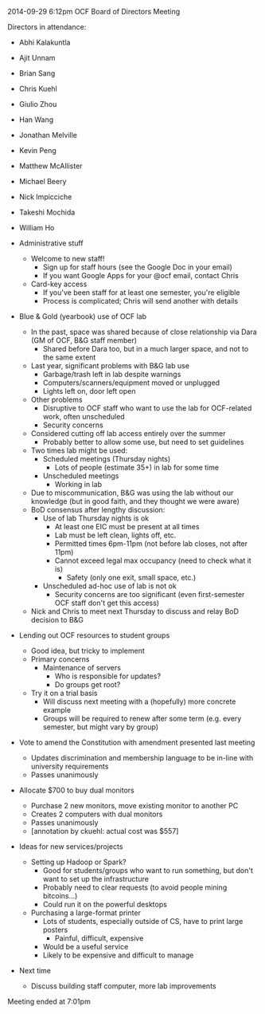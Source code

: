 2014-09-29 6:12pm
OCF Board of Directors Meeting

Directors in attendance:
- Abhi Kalakuntla <abhik>
- Ajit Unnam <aunnam>
- Brian Sang <baisang>
- Chris Kuehl <ckuehl>
- Giulio Zhou <gzhou>
- Han Wang <wanghan>
- Jonathan Melville <jmlvll>
- Kevin Peng <kpengboy>
- Matthew McAllister <mattmcal>
- Michael Beery <mbeery>
- Nick Impicciche <nickimp>
- Takeshi Mochida <tmochida>
- William Ho <willh>

- Administrative stuff
  - Welcome to new staff!
    - Sign up for staff hours (see the Google Doc in your email)
    - If you want Google Apps for your @ocf email, contact Chris
  - Card-key access
    - If you've been staff for at least one semester, you're eligible
    - Process is complicated; Chris will send another with details
- Blue & Gold (yearbook) use of OCF lab
  - In the past, space was shared because of close relationship via Dara
    (GM of OCF, B&G staff member)
    - Shared before Dara too, but in a much larger space, and not to
      the same extent
  - Last year, significant problems with B&G lab use
    - Garbage/trash left in lab despite warnings
    - Computers/scanners/equipment moved or unplugged
    - Lights left on, door left open
  - Other problems
    - Disruptive to OCF staff who want to use the lab for OCF-related
      work, often unscheduled
    - Security concerns
  - Considered cutting off lab access entirely over the summer
    - Probably better to allow some use, but need to set guidelines
  - Two times lab might be used:
    - Scheduled meetings (Thursday nights)
      - Lots of people (estimate 35+) in lab for some time
    - Unscheduled meetings
      - Working in lab
  - Due to miscommunication, B&G was using the lab without our
    knowledge (but in good faith, and they thought we were aware)
  - BoD consensus after lengthy discussion:
    - Use of lab Thursday nights is ok
      - At least one EIC must be present at all times
      - Lab must be left clean, lights off, etc.
      - Permitted times 6pm-11pm (not before lab closes, not after 11pm)
      - Cannot exceed legal max occupancy (need to check what it is)
        - Safety (only one exit, small space, etc.)
    - Unscheduled ad-hoc use of lab is not ok
      - Security concerns are too significant
        (even first-semester OCF staff don't get this access)
  - Nick and Chris to meet next Thursday to discuss and relay BoD
    decision to B&G
- Lending out OCF resources to student groups
  - Good idea, but tricky to implement
  - Primary concerns
    - Maintenance of servers
      - Who is responsible for updates?
      - Do groups get root?
  - Try it on a trial basis
    - Will discuss next meeting with a (hopefully) more concrete example
    - Groups will be required to renew after some term (e.g. every
      semester, but might vary by group)
- Vote to amend the Constitution with amendment presented last meeting
  - Updates discrimination and membership language to be in-line with
    university requirements
  - Passes unanimously
- Allocate $700 to buy dual monitors
  - Purchase 2 new monitors, move existing monitor to another PC
  - Creates 2 computers with dual monitors
  - Passes unanimously
  - [annotation by ckuehl: actual cost was $557]
- Ideas for new services/projects
  - Setting up Hadoop or Spark?
    - Good for students/groups who want to run something, but don't want
      to set up the infrastructure
    - Probably need to clear requests (to avoid people mining
      bitcoins...)
    - Could run it on the powerful desktops
  - Purchasing a large-format printer
    - Lots of students, especially outside of CS, have to print large
      posters
      - Painful, difficult, expensive
    - Would be a useful service
    - Likely to be expensive and difficult to manage
- Next time
  - Discuss building staff computer, more lab improvements

Meeting ended at 7:01pm
